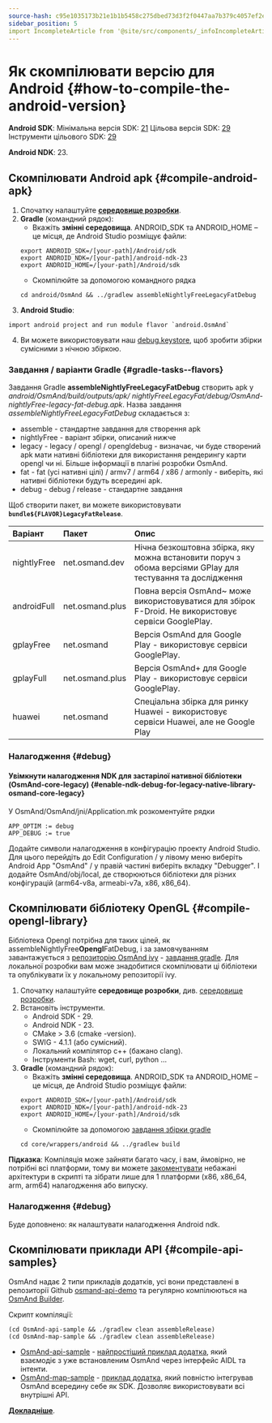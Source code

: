 ```yaml
---
source-hash: c95e1035173b21e1b1b5458c275dbed73d3f2f0447aa7b379c4057ef2e86720b
sidebar_position: 5
import IncompleteArticle from '@site/src/components/_infoIncompleteArticle.mdx';
---
```


# Як скомпілювати версію для Android {#how-to-compile-the-android-version}


**Android SDK**:
Мінімальна версія SDK: [21](https://github.com/osmandapp/OsmAnd/blob/master/OsmAnd/build.gradle#L38)
Цільова версія SDK: [29](https://github.com/osmandapp/OsmAnd/blob/master/OsmAnd/build-common.gradle#L6)
Інструменти цільового SDK: [29](https://github.com/osmandapp/OsmAnd/blob/master/OsmAnd/build-common.gradle#L6)

**Android NDK**: 23.


## Скомпілювати Android apk {#compile-android-apk}
1. Спочатку налаштуйте **[середовище розробки](setup-the-dev-environment.md)**.
2. **Gradle** (командний рядок):
    - Вкажіть **змінні середовища**. ANDROID_SDK та ANDROID_HOME – це місця, де Android Studio розміщує файли:
    ```
    export ANDROID_SDK=/[your-path]/Android/sdk
    export ANDROID_NDK=/[your-path]/android-ndk-23
    export ANDROID_HOME=/[your-path]/Android/sdk
    ```
    - Скомпілюйте за допомогою командного рядка
    ```
    cd android/OsmAnd && ../gradlew assembleNightlyFreeLegacyFatDebug
    ```
3. **Android Studio**:
 ```
 import android project and run module flavor `android.OsmAnd`
 ```
4. Ви можете використовувати наш [debug.keystore](https://github.com/osmandapp/Osmand/tree/master/keystores), щоб зробити збірки сумісними з нічною збіркою.


### Завдання / варіанти Gradle {#gradle-tasks--flavors}

Завдання Gradle **assembleNightlyFreeLegacyFatDebug** створить apk у *android/OsmAnd/build/outputs/apk/* *nightlyFreeLegacyFat/debug/OsmAnd-nightlyFree-legacy-fat-debug.apk*. Назва завдання *assembleNightlyFreeLegacyFatDebug* складається з:
- assemble - стандартне завдання для створення apk
- nightlyFree - варіант збірки, описаний нижче
- legacy - legacy / opengl / opengldebug - визначає, чи буде створений apk мати нативні бібліотеки для використання рендерингу карти opengl чи ні. Більше інформації в плагіні розробки OsmAnd.
- fat - fat (усі нативні цілі) / armv7 / arm64 / x86 / armonly - виберіть, які нативні бібліотеки будуть всередині apk.
- debug - debug / release - стандартне завдання

Щоб створити пакет, ви можете використовувати **`bundle${FLAVOR}LegacyFatRelease`**.


| Варіант | Пакет | Опис
|:--------|:---------------|:---------------|
| nightlyFree | net.osmand.dev | Нічна безкоштовна збірка, яку можна встановити поруч з обома версіями GPlay для тестування та дослідження
| androidFull | net.osmand.plus | Повна версія OsmAnd~ може використовуватися для збірок F-Droid. Не використовує сервіси GooglePlay.
| gplayFree | net.osmand | Версія OsmAnd для Google Play - використовує сервіси GooglePlay.
| gplayFull | net.osmand.plus | Версія OsmAnd+ для Google Play - використовує сервіси GooglePlay.
| huawei | net.osmand | Спеціальна збірка для ринку Huawei - використовує сервіси Huawei, але не Google Play

### Налагодження {#debug}

#### Увімкнути налагодження NDK для застарілої нативної бібліотеки (OsmAnd-core-legacy) {#enable-ndk-debug-for-legacy-native-library-osmand-core-legacy}

У OsmAnd/OsmAnd/jni/Application.mk розкоментуйте рядки
```
APP_OPTIM := debug
APP_DEBUG := true
```
Додайте символи налагодження в конфігурацію проекту Android Studio. Для цього перейдіть до Edit Configuration / у лівому меню виберіть Android App "OsmAnd" / у правій частині виберіть вкладку "Debugger". І додайте OsmAnd/obj/local, де створюються бібліотеки для різних конфігурацій (arm64-v8a, armeabi-v7a, x86, x86_64).


## Скомпілювати бібліотеку OpenGL {#compile-opengl-library}

Бібліотека Opengl потрібна для таких цілей, як assembleNightlyFree**Opengl**FatDebug, і за замовчуванням завантажується з [репозиторію OsmAnd ivy](https://builder.osmand.net/ivy/net.osmand/) - [завдання gradle](https://github.com/osmandapp/OsmAnd/blob/master/OsmAnd/build.gradle#L187). Для локальної розробки вам може знадобитися скомпілювати ці бібліотеки та опублікувати їх у локальному репозиторії ivy.

1. Спочатку налаштуйте **середовище розробки**, див. [середовище розробки](./setup-the-dev-environment).
2. Встановіть інструменти.
    - Android SDK - 29.
    - Android NDK - 23.
    - CMake > 3.6 (cmake -version).
    - SWIG - 4.1.1 (або сумісний).
    - Локальний компілятор c++ (бажано clang).
    - Інструменти Bash: wget, curl, python ...
3. **Gradle** (командний рядок):
    - Вкажіть **змінні середовища**. ANDROID_SDK та ANDROID_HOME – це місця, де Android Studio розміщує файли:
    ```
    export ANDROID_SDK=/[your-path]/Android/sdk
    export ANDROID_NDK=/[your-path]/android-ndk-23
    export ANDROID_HOME=/[your-path]/Android/sdk
    ```
    - Скомпілюйте за допомогою [завдання збірки gradle](https://github.com/osmandapp/OsmAnd-core/blob/master/wrappers/android/build.gradle)
    ```
    cd core/wrappers/android && ../gradlew build
    ```
    
**Підказка**: Компіляція може зайняти багато часу, і вам, ймовірно, не потрібні всі платформи, тому ви можете [закоментувати](https://github.com/osmandapp/OsmAnd-core/blob/master/wrappers/android/build.sh#L64) небажані архітектури в скрипті та зібрати лише для 1 платформи (x86, x86_64, arm, arm64) налагодження або випуску.

### Налагодження {#debug}

Буде доповнено: як налаштувати налагодження Android ndk.

## Скомпілювати приклади API {#compile-api-samples}
<IncompleteArticle/>

OsmAnd надає 2 типи прикладів додатків, усі вони представлені в репозиторії Github [osmand-api-demo](https://github.com/osmandapp/osmand-api-demo) та регулярно компілюються на [OsmAnd Builder](https://builder.osmand.net:8080/view/OsmAnd%20Builds/job/OsmAnd-API-demo/).

Скрипт компіляції:
```
(cd OsmAnd-api-sample && ./gradlew clean assembleRelease)
(cd OsmAnd-map-sample && ./gradlew clean assembleRelease)
```

- [OsmAnd-api-sample](https://github.com/osmandapp/osmand-api-demo/tree/master/OsmAnd-api-sample) - [найпростіший приклад додатка](https://download.osmand.net/latest-night-build/OsmAnd-api-sample.apk), який взаємодіє з уже встановленим OsmAnd через інтерфейс AIDL та інтенти.
- [OsmAnd-map-sample](https://github.com/osmandapp/osmand-api-demo/tree/master/OsmAnd-map-sample) - [приклад додатка](https://download.osmand.net/latest-night-build/OsmAnd-map-sample.apk), який повністю інтегрував OsmAnd всередину себе як SDK. Дозволяє використовувати всі внутрішні API.

**[Докладніше](../osmand-api-sdk/index.md)**.